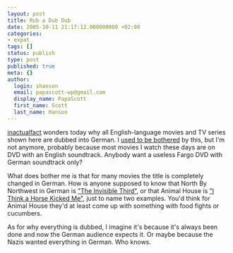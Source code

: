 ```yaml
---
layout: post
title: Rub a Dub Dub
date: 2005-10-11 21:17:12.000000000 +02:00
categories:
- expat
tags: []
status: publish
type: post
published: true
meta: {}
author:
  login: shanson
  email: papascott-wp@gmail.com
  display_name: PapaScott
  first_name: Scott
  last_name: Hanson
---
```

<p><a href="http://www.inactualfact.com/?p=155">inactualfact</a> wonders today why all English-language movies and TV series shown here are dubbed into German. I <a href="http://www.papascott.de/archives/2000/08/13/ginger-rennt/" title="PapaScott » Blog Archive » Ginger Rennt">used to be bothered</a> by this, but I'm not anymore, probably because most movies I watch these days are on DVD with an English soundtrack. Anybody want a useless Fargo DVD with German soundtrack only? </p>
<p>What does bother me is that for many movies the title is completely changed in German. How is anyone supposed to know that North By Northwest in German is <a href="http://www.amazon.de/exec/obidos/redirect?tag=papascott-21%26link_code=xm2%26camp=2025%26creative=165953%26path=http://www.amazon.de/gp/redirect.html%253fASIN=B00005A3G5%2526tag=papascott-21%2526lcode=xm2%2526cID=2025%2526ccmID=165953%2526location=/o/ASIN/B00005A3G5%25253FSubscriptionId=02ZH6J1W0649DTNS6002">"The Invisible Third"</a>, or that Animal House is <a href="http://www.amazon.de/exec/obidos/redirect?tag=papascott-21%26link_code=xm2%26camp=2025%26creative=165953%26path=http://www.amazon.de/gp/redirect.html%253fASIN=B00005S6SL%2526tag=papascott-21%2526lcode=xm2%2526cID=2025%2526ccmID=165953%2526location=/o/ASIN/B00005S6SL%25253FSubscriptionId=02ZH6J1W0649DTNS6002">"I Think a Horse Kicked Me"</a>, just to name two examples. You'd think for Animal House they'd at least come up with something with food fights or cucumbers.</p>
<p>As for why everything is dubbed, I imagine it's because it's always been done and now the German audience expects it. Or maybe because the Nazis wanted everything in German. Who knows.</p>
